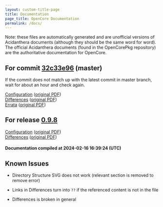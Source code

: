 ```yaml
---
layout: custom-title-page
title: Documentation
page_title: OpenCore Documentation
permalink: /docs/
---
```

Note: these files are automatically generated and are unofficial versions of Acidanthera documents (although they should be the same word for word). The official Acidanthera documents (found in the OpenCorePkg repository) are the authoritative documentation for OpenCore.

## For commit [32c33e96](https://github.com/acidanthera/OpenCorePkg/tree/32c33e96f41f0b15e89cd695b0a08a60eabd33e8) (master)

If the commit does not match up with the latest commit in master branch, wait for about an hour and check again.

[Configuration](latest/Configuration.html) ([original PDF](https://github.com/acidanthera/OpenCorePkg/blob/32c33e96f41f0b15e89cd695b0a08a60eabd33e8/Docs/Configuration.pdf))
<br>
[Differences](latest/Differences.html) ([original PDF](https://github.com/acidanthera/OpenCorePkg/blob/32c33e96f41f0b15e89cd695b0a08a60eabd33e8/Docs/Differences/Differences.pdf))
<br>
[Errata](latest/Errata.html) ([original PDF](https://github.com/acidanthera/OpenCorePkg/blob/32c33e96f41f0b15e89cd695b0a08a60eabd33e8/Docs/Errata/Errata.pdf))

## For release [0.9.8](https://github.com/acidanthera/OpenCorePkg/tree/0.9.8)

[Configuration](release/Configuration.html) ([original PDF](https://github.com/acidanthera/OpenCorePkg/blob/0.9.8/Docs/Configuration.pdf))
<br>
[Differences](release/Differences.html) ([original PDF](https://github.com/acidanthera/OpenCorePkg/blob/0.9.8/Docs/Differences/Differences.pdf))

#### Documentation compiled at 2024-02-16 16:39:24 (UTC)

## Known Issues

* Directory Structure SVG does not work (relevant section is removed to remove error)

* Links in Differences turn into `??` if the referenced content is not in the file

* Differences is broken in general
